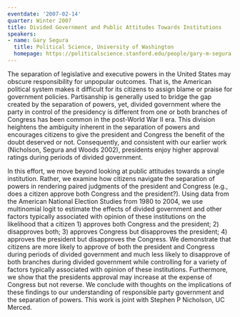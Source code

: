 ```yaml
---
eventdate: '2007-02-14'
quarter: Winter 2007
title: Divided Government and Public Attitudes Towards Institutions
speakers:
- name: Gary Segura
  title: Political Science, University of Washington
  homepage: https://politicalscience.stanford.edu/people/gary-m-segura
---
```

The separation of legislative and executive powers in the United States may obscure responsibility for unpopular outcomes. That is, the American political system makes it difficult for its citizens to assign blame or praise for government policies. Partisanship is generally used to bridge the gap created by the separation of powers, yet, divided government where the party in control of the presidency is different from one or both branches of Congress has been common in the post-World War II era. This division heightens the ambiguity inherent in the separation of powers and encourages citizens to give the president and Congress the benefit of the doubt deserved or not. Consequently, and consistent with our earlier work (Nicholson, Segura and Woods 2002), presidents enjoy higher approval ratings during periods of divided government. 

In this effort, we move beyond looking at public attitudes towards a single institution. Rather, we examine how citizens navigate the separation of powers in rendering paired judgments of the president and Congress (e.g., does a citizen approve both Congress and the president?). Using data from the American National Election Studies from 1980 to 2004, we use multinomial logit to estimate the effects of divided government and other factors typically associated with opinion of these institutions on the likelihood that a citizen 1) approves both Congress and the president; 2) disapproves both; 3) approves Congress but disapproves the president; 4) approves the president but disapproves the Congress. We demonstrate that citizens are more likely to approve of both the president and Congress during periods of divided government and much less likely to disapprove of both branches during divided government while controlling for a variety of factors typically associated with opinion of these institutions. Furthermore, we show that the presidents approval may increase at the expense of Congress but not reverse. We conclude with thoughts on the implications of these findings to our understanding of responsible party government and the separation of powers. This work is joint with Stephen P Nicholson, UC Merced.